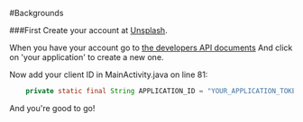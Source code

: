 #Backgrounds


###First
Create your account at [Unsplash](https://unsplash.com/join).

When you have your account go to [the developers API documents](https://unsplash.com/developers)
And click on 'your application' to create a new one.

Now add your client ID in MainActivity.java on line 81:

```java
    private static final String APPLICATION_ID = "YOUR_APPLICATION_TOKEN_HERE";
```

And you're good to go!


